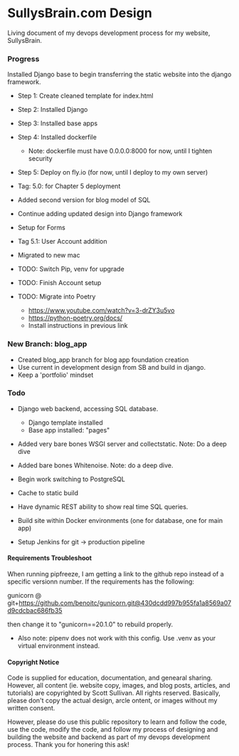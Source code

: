 # SullysBrain.com Design
Living document of my devops development process for my website, SullysBrain. 

### Progress
Installed Django base to begin transferring the static website into the django framework. 

- Step 1: Create cleaned template for index.html
- Step 2: Installed Django
- Step 3: Installed base apps
- Step 4: Installed dockerfile
	- Note: dockerfile must have 0.0.0.0:8000 for now, until I tighten security
- Step 5: Deploy on fly.io (for now, until I deploy to my own server)

- Tag: 5.0:  for Chapter 5 deployment
- Added second version for blog model of SQL
- Continue adding updated design into Django framework
- Setup for Forms

- Tag 5.1:  User Account addition
- Migrated to new mac
- TODO: Switch Pip, venv for upgrade
- TODO: Finish Account setup
- TODO: Migrate into Poetry
	- https://www.youtube.com/watch?v=3-drZY3u5vo
	- https://python-poetry.org/docs/
	- Install instructions in previous link

### New Branch: blog_app
- Created blog_app branch for blog app foundation creation
- Use current in development design from SB and build in django.
- Keep a 'portfolio' mindset

### Todo
- Django web backend, accessing SQL database. 
	- Django template installed
	- Base app installed: "pages"

- Added very bare bones WSGI server and collectstatic. Note: Do a deep dive
- Added bare bones Whitenoise. Note: do a deep dive.
- Begin work switching to PostgreSQL

- Cache to static build
- Have dynamic REST ability to show real time SQL queries. 
- Build site within Docker environments (one for database, one for main app)
- Setup Jenkins for git -> production pipeline

#### Requirements Troubleshoot

When running pipfreeze, I am getting a link to the github repo instead of a specific versionn number. If the requirements has the following:

gunicorn @ git+https://github.com/benoitc/gunicorn.git@430dcdd997b955fa1a8569a07d9cdcbac686fb35

then change it to "gunicorn==20.1.0" to rebuild properly.

- Also note: pipenv does not work with this config. Use .venv as your virtual environment instead.



#### Copyright Notice
Code is supplied for education, documentation, and genearal sharing. However, all content (ie. website copy, images, and blog posts, articles, and tutorials) are copyrighted by Scott Sullivan. All rights reserved. Basically, please don't copy the actual design, arcle ontent, or images without my written consent. 

However, please do use this public repository to learn and follow the code, use the code, modify the code, and follow my process of designing and building the website and backend as part of my devops development process. Thank you for honering this ask!
